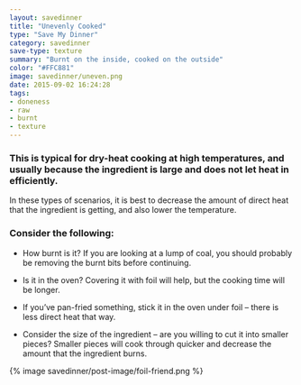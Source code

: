 ```yaml
---
layout: savedinner
title: "Unevenly Cooked" 
type: "Save My Dinner"
category: savedinner
save-type: texture
summary: "Burnt on the inside, cooked on the outside"
color: "#FFC881"
image: savedinner/uneven.png
date: 2015-09-02 16:24:28 
tags:
- doneness
- raw
- burnt
- texture
---
```


### This is typical for dry-heat cooking at high temperatures, and usually because the ingredient is large and does not let heat in efficiently. 

In these types of scenarios, it is best to decrease the amount of direct heat that the ingredient is getting, and also lower the temperature. 

### Consider the following:

- How burnt is it? If you are looking at a lump of coal, you should probably be removing the burnt bits before continuing. 

- Is it in the oven? Covering it with foil will help, but the cooking time will be longer. 

- If you’ve pan-fried something, stick it in the oven under foil – there is less direct heat that way.   

- Consider the size of the ingredient – are you willing to cut it into smaller pieces? Smaller pieces will cook through quicker and decrease the amount that the ingredient burns. 

<div class="center">
	{% image savedinner/post-image/foil-friend.png %}	
</div>


